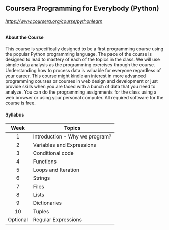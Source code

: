 ## Coursera Programming for Everybody (Python)

###### <https://www.coursera.org/course/pythonlearn>

#### About the Course

This course is specifically designed to be a first programming course using the popular Python programming language. The pace of the course is designed to lead to mastery of each of the topics in the class. We will use simple data analysis as the programming exercises through the course. Understanding how to process data is valuable for everyone regardless of your career. This course might kindle an interest in more advanced programming courses or courses in web design and development or just provide skills when you are faced with a bunch of data that you need to analyze. You can do the programming assignments for the class using a web browser or using your personal computer. All required software for the course is free. 

#### Syllabus

| Week | Topics |
|:----:|--------|
| 1 | Introduction - Why we program? |
| 2 | Variables and Expressions |
| 3 | Conditional code |
| 4 | Functions |
| 5 | Loops and Iteration |
| 6 | Strings |
| 7 | Files |
| 8 | Lists |
| 9 | Dictionaries |
| 10 | Tuples |
| Optional | Regular Expressions |
